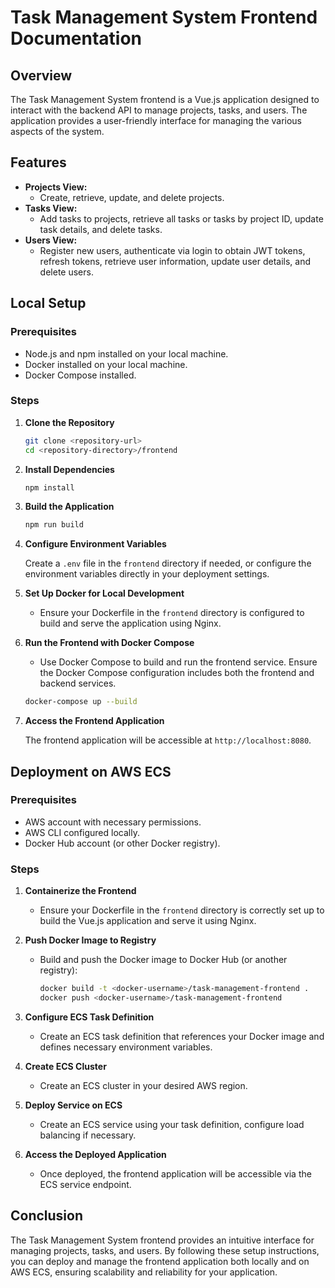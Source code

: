 # Task Management System Frontend Documentation

## Overview

The Task Management System frontend is a Vue.js application designed to interact with the backend API to manage projects, tasks, and users. The application provides a user-friendly interface for managing the various aspects of the system.

## Features

- **Projects View:**
  - Create, retrieve, update, and delete projects.
- **Tasks View:**
  - Add tasks to projects, retrieve all tasks or tasks by project ID, update task details, and delete tasks.
- **Users View:**
  - Register new users, authenticate via login to obtain JWT tokens, refresh tokens, retrieve user information, update user details, and delete users.

## Local Setup

### Prerequisites

- Node.js and npm installed on your local machine.
- Docker installed on your local machine.
- Docker Compose installed.

### Steps

1. **Clone the Repository**

   ```bash
   git clone <repository-url>
   cd <repository-directory>/frontend
   ```

2. **Install Dependencies**

   ```bash
   npm install
   ```

3. **Build the Application**

   ```bash
   npm run build
   ```

4. **Configure Environment Variables**

   Create a `.env` file in the `frontend` directory if needed, or configure the environment variables directly in your deployment settings.

5. **Set Up Docker for Local Development**

   - Ensure your Dockerfile in the `frontend` directory is configured to build and serve the application using Nginx.

6. **Run the Frontend with Docker Compose**

   - Use Docker Compose to build and run the frontend service. Ensure the Docker Compose configuration includes both the frontend and backend services.

   ```bash
   docker-compose up --build
   ```

7. **Access the Frontend Application**

   The frontend application will be accessible at `http://localhost:8080`.

## Deployment on AWS ECS

### Prerequisites

- AWS account with necessary permissions.
- AWS CLI configured locally.
- Docker Hub account (or other Docker registry).

### Steps

1. **Containerize the Frontend**

   - Ensure your Dockerfile in the `frontend` directory is correctly set up to build the Vue.js application and serve it using Nginx.

2. **Push Docker Image to Registry**

   - Build and push the Docker image to Docker Hub (or another registry):

     ```bash
     docker build -t <docker-username>/task-management-frontend .
     docker push <docker-username>/task-management-frontend
     ```

3. **Configure ECS Task Definition**

   - Create an ECS task definition that references your Docker image and defines necessary environment variables.

4. **Create ECS Cluster**

   - Create an ECS cluster in your desired AWS region.

5. **Deploy Service on ECS**

   - Create an ECS service using your task definition, configure load balancing if necessary.

6. **Access the Deployed Application**

   - Once deployed, the frontend application will be accessible via the ECS service endpoint.

## Conclusion

The Task Management System frontend provides an intuitive interface for managing projects, tasks, and users. By following these setup instructions, you can deploy and manage the frontend application both locally and on AWS ECS, ensuring scalability and reliability for your application.

